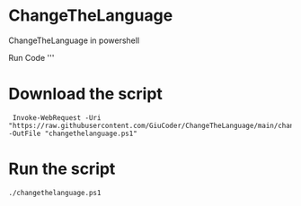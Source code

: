 # ChangeTheLanguage
ChangeTheLanguage in powershell

Run Code 
''' 
# Download the script
```
 Invoke-WebRequest -Uri "https://raw.githubusercontent.com/GiuCoder/ChangeTheLanguage/main/changethelanguage.ps1" -OutFile "changethelanguage.ps1"
```


# Run the script
```
./changethelanguage.ps1
```
